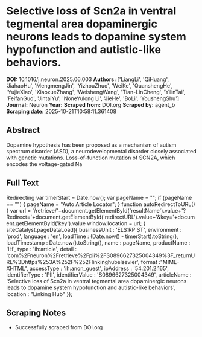 # Selective loss of Scn2a in ventral tegmental area dopaminergic neurons leads to dopamine system hypofunction and autistic-like behaviors.

**DOI:** 10.1016/j.neuron.2025.06.003
**Authors:** ['LiangLi', 'QiHuang', 'JiahaoHu', 'MengmengJin', 'YizhouZhuo', 'WeiKe', 'QuanshengHe', 'YujieXiao', 'XiaoxueZhang', 'WeishengWang', 'Tian-LinCheng', 'YilinTai', 'FeifanGuo', 'JintaiYu', 'NoneYulong Li', 'JieHe', 'BoLi', 'YoushengShu']
**Journal:** Neuron
**Year:** 
**Scraped from:** DOI.org
**Scraped by:** agent_b
**Scraping date:** 2025-10-21T10:58:11.361408

## Abstract

Dopamine hypothesis has been proposed as a mechanism of autism spectrum disorder (ASD), a neurodevelopmental disorder closely associated with genetic mutations. Loss-of-function mutation of SCN2A, which encodes the voltage-gated Na

## Full Text

Redirecting var timerStart = Date.now(); var pageName = ""; if (pageName == "") { pageName = "Auto Article Locator"; } function autoRedirectToURL() { var url = '/retrieve/'+document.getElementById('resultName').value+'?Redirect='+document.getElementById('redirectURL').value+'&key='+document.getElementById('key').value window.location = url; } siteCatalyst.pageDataLoad({ businessUnit : 'ELS:RP:ST', environment : 'prod', language : 'en', loadTime : (Date.now() - timerStart).toString(), loadTimestamp : Date.now().toString(), name : pageName, productName : 'IH', type : 'ih:article', detail : 'com%2Fneuron%2Fretrieve%2Fpii%2FS0896627325004349%3F_returnURL%3Dhttps%253A%252F%252Flinkinghubelsevier', format :"MIME-XHTML", accessType : 'ih:anon_guest', ipAddress : '54.201.2.165', identifierType : 'PII', identifierValue : 'S0896627325004349', articleName : 'Selective loss of Scn2a in ventral tegmental area dopaminergic neurons leads to dopamine system hypofunction and autistic-like behaviors', location : "Linking Hub" });

## Scraping Notes

- Successfully scraped from DOI.org
